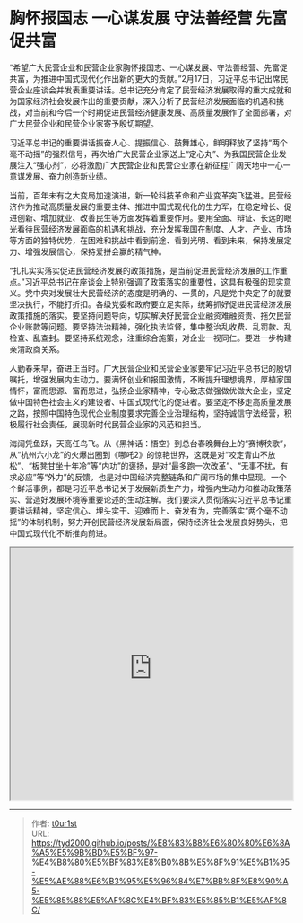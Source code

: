 # 胸怀报国志 一心谋发展 守法善经营 先富促共富


“希望广大民营企业和民营企业家胸怀报国志、一心谋发展、守法善经营、先富促共富，为推进中国式现代化作出新的更大的贡献。”2月17日，习近平总书记出席民营企业座谈会并发表重要讲话。总书记充分肯定了民营经济发展取得的重大成就和为国家经济社会发展作出的重要贡献，深入分析了民营经济发展面临的机遇和挑战，对当前和今后一个时期促进民营经济健康发展、高质量发展作了全面部署，对广大民营企业和民营企业家寄予殷切期望。

习近平总书记的重要讲话振奋人心、提振信心、鼓舞雄心，鲜明释放了坚持“两个毫不动摇”的强烈信号，再次给广大民营企业家送上“定心丸”、为我国民营企业发展注入“强心剂”，必将激励广大民营企业和民营企业家在新征程广阔天地中一心一意谋发展、奋力创造新业绩。

当前，百年未有之大变局加速演进，新一轮科技革命和产业变革突飞猛进。民营经济作为推动高质量发展的重要主体、推进中国式现代化的生力军，在稳定增长、促进创新、增加就业、改善民生等方面发挥着重要作用。要用全面、辩证、长远的眼光看待民营经济发展面临的机遇和挑战，充分发挥我国在制度、人才、产业、市场等方面的独特优势，在困难和挑战中看到前途、看到光明、看到未来，保持发展定力、增强发展信心，保持爱拼会赢的精气神。

“扎扎实实落实促进民营经济发展的政策措施，是当前促进民营经济发展的工作重点。”习近平总书记在座谈会上特别强调了政策落实的重要性，这具有极强的现实意义。党中央对发展壮大民营经济的态度是明确的、一贯的，凡是党中央定了的就要坚决执行，不能打折扣。各级党委和政府要立足实际，统筹抓好促进民营经济发展政策措施的落实。要坚持问题导向，切实解决好民营企业融资难融资贵、拖欠民营企业账款等问题。要坚持法治精神，强化执法监督，集中整治乱收费、乱罚款、乱检查、乱查封。要坚持系统观念，注重综合施策，对企业一视同仁。要进一步构建亲清政商关系。

人勤春来早，奋进正当时。广大民营企业和民营企业家要牢记习近平总书记的殷切嘱托，增强发展内生动力。要满怀创业和报国激情，不断提升理想境界，厚植家国情怀，富而思源、富而思进，弘扬企业家精神，专心致志做强做优做大企业，坚定做中国特色社会主义的建设者、中国式现代化的促进者。要坚定不移走高质量发展之路，按照中国特色现代企业制度要求完善企业治理结构，坚持诚信守法经营，积极履行社会责任，展现新时代民营企业家的风范和担当。

海阔凭鱼跃，天高任鸟飞。从《黑神话：悟空》到总台春晚舞台上的“赛博秧歌”，从“杭州六小龙”的火爆出圈到《哪吒2》的惊艳世界，这既是对“咬定青山不放松”、“板凳甘坐十年冷”等“内功”的褒扬，是对“最多跑一次改革”、“无事不扰，有求必应”等“外力”的反馈，也是对中国经济完整链条和广阔市场的集中显现。一个个鲜活事例，都是习近平总书记关于发展新质生产力，增强内生动力和推动政策落实、营造好发展环境等重要论述的生动注解。我们要深入贯彻落实习近平总书记重要讲话精神，坚定信心、埋头实干、迎难而上、奋发有为，完善落实“两个毫不动摇”的体制机制，努力开创民营经济发展新局面，保持经济社会发展良好势头，把中国式现代化不断推向前进。

<iframe
    width="100%"
    height="450"
    src="https://content-static.cctvnews.cctv.com/snow-book/index.html?item_id=12103909261891375955&track_id=5b9a4c84-2c8a-4499-8638-d0ba4d95bd08"
></iframe>

---

> 作者: [t0ur1st](https://github.com/tyd2000)  
> URL: https://tyd2000.github.io/posts/%E8%83%B8%E6%80%80%E6%8A%A5%E5%9B%BD%E5%BF%97-%E4%B8%80%E5%BF%83%E8%B0%8B%E5%8F%91%E5%B1%95-%E5%AE%88%E6%B3%95%E5%96%84%E7%BB%8F%E8%90%A5-%E5%85%88%E5%AF%8C%E4%BF%83%E5%85%B1%E5%AF%8C/  

